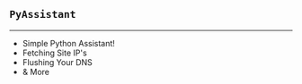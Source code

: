 ## `PyAssistant`

<hr>

- Simple Python Assistant!
- Fetching Site IP's
- Flushing Your DNS
- & More
